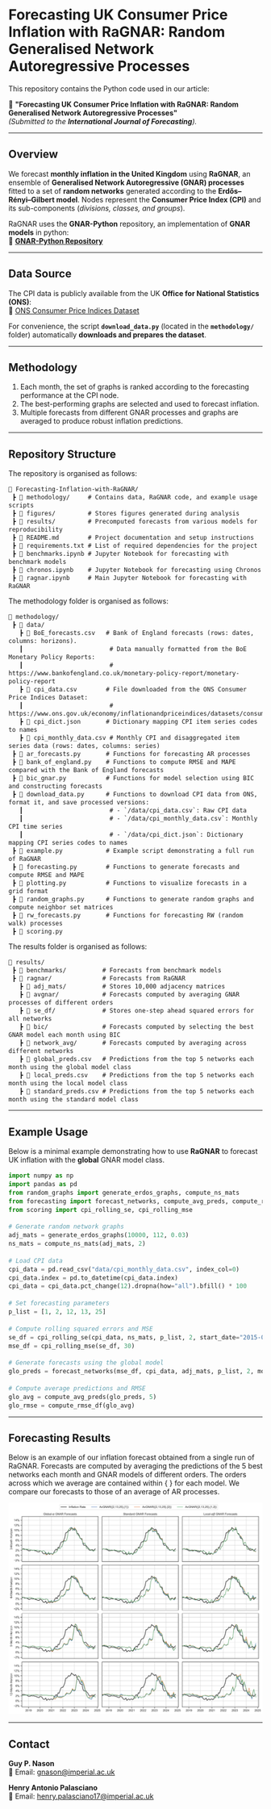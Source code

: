 # Forecasting UK Consumer Price Inflation with RaGNAR: Random Generalised Network Autoregressive Processes

This repository contains the Python code used in our article:

📄 **"Forecasting UK Consumer Price Inflation with RaGNAR: Random Generalised Network Autoregressive Processes"**  
*(Submitted to the **International Journal of Forecasting**).*

---

## Overview  
We forecast **monthly inflation in the United Kingdom** using **RaGNAR**, an ensemble of **Generalised Network Autoregressive (GNAR) processes** fitted to a set of **random networks** generated according to the **Erdős–Rényi–Gilbert model**. Nodes represent the **Consumer Price Index (CPI)** and its sub-components (*divisions, classes, and groups*).

RaGNAR uses the **GNAR-Python** repository, an implementation of **GNAR models** in python:  
🔗 **[GNAR-Python Repository](https://github.com/henrypalasciano/GNAR-Python.git)**  

---

## Data Source  
The CPI data is publicly available from the UK **Office for National Statistics (ONS)**:  
🔗 [ONS Consumer Price Indices Dataset](https://www.ons.gov.uk/economy/inflationandpriceindices/datasets/consumerpriceindices)  

For convenience, the script **`download_data.py`** (located in the **`methodology/`** folder) automatically **downloads and prepares the dataset**.

---

## Methodology  
1. Each month, the set of graphs is ranked according to the forecasting performance at the CPI node.  
2. The best-performing graphs are selected and used to forecast inflation.  
3. Multiple forecasts from different GNAR processes and graphs are averaged to produce robust inflation predictions. 

---

## Repository Structure  

The repository is organised as follows:  

```plaintext
📂 Forecasting-Inflation-with-RaGNAR/
 ┣ 📂 methodology/     # Contains data, RaGNAR code, and example usage scripts
 ┣ 📂 figures/         # Stores figures generated during analysis
 ┣ 📂 results/         # Precomputed forecasts from various models for reproducibility
 ┣ 📜 README.md        # Project documentation and setup instructions
 ┣ 📜 requirements.txt # List of required dependencies for the project
 ┣ 📜 benchmarks.ipynb # Jupyter Notebook for forecasting with benchmark models
 ┣ 📜 chronos.ipynb    # Jupyter Notebook for forecasting using Chronos
 ┣ 📜 ragnar.ipynb     # Main Jupyter Notebook for forecasting with RaGNAR
```

The methodology folder is organised as follows:

```plaintext
📂 methodology/
 ┣ 📂 data/  
   ┣ 📜 BoE_forecasts.csv   # Bank of England forecasts (rows: dates, columns: horizons).  
   ┃                        # Data manually formatted from the BoE Monetary Policy Reports:  
   ┃                        # https://www.bankofengland.co.uk/monetary-policy-report/monetary-policy-report  
   ┣ 📜 cpi_data.csv        # File downloaded from the ONS Consumer Price Indices Dataset:  
   ┃                        # https://www.ons.gov.uk/economy/inflationandpriceindices/datasets/consumerpriceindices  
   ┣ 📜 cpi_dict.json       # Dictionary mapping CPI item series codes to names  
   ┣ 📜 cpi_monthly_data.csv # Monthly CPI and disaggregated item series data (rows: dates, columns: series)  
 ┣ 📜 ar_forecasts.py       # Functions for forecasting AR processes  
 ┣ 📜 bank_of_england.py    # Functions to compute RMSE and MAPE compared with the Bank of England forecasts  
 ┣ 📜 bic_gnar.py           # Functions for model selection using BIC and constructing forecasts  
 ┣ 📜 download_data.py      # Functions to download CPI data from ONS, format it, and save processed versions:  
   ┃                        # - `/data/cpi_data.csv`: Raw CPI data  
   ┃                        # - `/data/cpi_monthly_data.csv`: Monthly CPI time series  
   ┃                        # - `/data/cpi_dict.json`: Dictionary mapping CPI series codes to names  
 ┣ 📜 example.py            # Example script demonstrating a full run of RaGNAR  
 ┣ 📜 forecasting.py        # Functions to generate forecasts and compute RMSE and MAPE  
 ┣ 📜 plotting.py           # Functions to visualize forecasts in a grid format  
 ┣ 📜 random_graphs.py      # Functions to generate random graphs and compute neighbor set matrices  
 ┣ 📜 rw_forecasts.py       # Functions for forecasting RW (random walk) processes  
 ┣ 📜 scoring.py   
```

The results folder is organised as follows:

```plaintext
📂 results/
 ┣ 📂 benchmarks/          # Forecasts from benchmark models
 ┣ 📂 ragnar/              # Forecasts from RaGNAR
   ┣ 📂 adj_mats/          # Stores 10,000 adjacency matrices
   ┣ 📂 avgnar/            # Forecasts computed by averaging GNAR processes of different orders
   ┣ 📂 se_df/             # Stores one-step ahead squared errors for all networks
   ┣ 📂 bic/               # Forecasts computed by selecting the best GNAR model each month using BIC
   ┣ 📂 network_avg/       # Forecasts computed by averaging across different networks
   ┣ 📜 global_preds.csv   # Predictions from the top 5 networks each month using the global model class
   ┣ 📜 local_preds.csv    # Predictions from the top 5 networks each month using the local model class
   ┣ 📜 standard_preds.csv # Predictions from the top 5 networks each month using the standard model class
```
---

## Example Usage

Below is a minimal example demonstrating how to use **RaGNAR** to forecast UK inflation with the **global** GNAR model class.

```python
import numpy as np
import pandas as pd
from random_graphs import generate_erdos_graphs, compute_ns_mats
from forecasting import forecast_networks, compute_avg_preds, compute_rmse_df
from scoring import cpi_rolling_se, cpi_rolling_mse

# Generate random network graphs
adj_mats = generate_erdos_graphs(10000, 112, 0.03)
ns_mats = compute_ns_mats(adj_mats, 2)

# Load CPI data
cpi_data = pd.read_csv("data/cpi_monthly_data.csv", index_col=0)
cpi_data.index = pd.to_datetime(cpi_data.index)
cpi_data = cpi_data.pct_change(12).dropna(how="all").bfill() * 100

# Set forecasting parameters
p_list = [1, 2, 12, 13, 25]

# Compute rolling squared errors and MSE
se_df = cpi_rolling_se(cpi_data, ns_mats, p_list, 2, start_date="2015-07-01", end_date="2024-11-01", n_train=150, n_shift=1)
mse_df = cpi_rolling_mse(se_df, 30)

# Generate forecasts using the global model
glo_preds = forecast_networks(mse_df, cpi_data, adj_mats, p_list, 2, model_type="global", n_train=150, n_test=1, start_date="2017-12-01", end_date="2024-12-01", h=12, n_best=5)

# Compute average predictions and RMSE
glo_avg = compute_avg_preds(glo_preds, 5)
glo_rmse = compute_rmse_df(glo_avg)
```

---

## Forecasting Results  

Below is an example of our inflation forecast obtained from a single run of RaGNAR. Forecasts are computed by averaging the predictions of the 5 best networks each month and GNAR models of different orders. The orders across which we average are contained within { } for each model. We compare our forecasts to those of an average of AR processes.  

![RaGNAR Forecast](figures/forecasts.png)

---

## Contact  

**Guy P. Nason**  
📧 Email: [gnason@imperial.ac.uk](mailto:gnason@imperial.ac.uk)  

**Henry Antonio Palasciano**  
📧 Email: [henry.palasciano17@imperial.ac.uk](mailto:henry.palasciano17@imperial.ac.uk)
